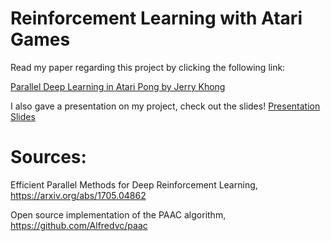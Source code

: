 # Reinforcement Learning with Atari Games

Read my paper regarding this project by clicking the following link: 

[Parallel Deep Learning in Atari Pong by Jerry Khong](https://github.com/jerrykhong/Atari-Deep-Learning/blob/master/deeplearning.pdf)

I also gave a presentation on my project, check out the slides!
[Presentation Slides](https://github.com/jerrykhong/Atari-Deep-Learning/blob/master/slides.pdf)

# Sources: 

Efficient Parallel Methods for Deep Reinforcement Learning, https://arxiv.org/abs/1705.04862

Open source implementation of the PAAC algorithm, https://github.com/Alfredvc/paac
